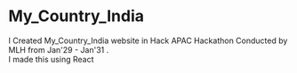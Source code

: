 # My_Country_India

I Created My_Country_India website in Hack APAC Hackathon Conducted by MLH from Jan'29 - Jan'31 . <br>
I made this using React
